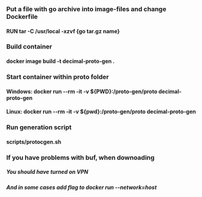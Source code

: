 ### Put a file with go archive into image-files and change Dockerfile
#### RUN tar -C /usr/local -xzvf {go tar.gz name}

### Build container
#### docker image build -t decimal-proto-gen .

### Start container within proto folder
#### Windows: docker run --rm -it -v ${PWD}:/proto-gen/proto decimal-proto-gen
#### Linux: docker run --rm -it -v ${pwd}:/proto-gen/proto decimal-proto-gen

### Run generation script
#### scripts/protocgen.sh

### If you have problems with buf, when downoading
##### You should have turned on VPN
##### And in some cases add flag to docker run --network=host
